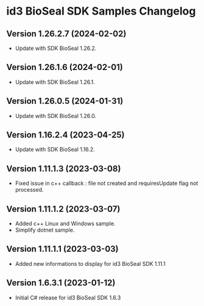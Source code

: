 # id3 BioSeal SDK Samples Changelog

## Version 1.26.2.7 (2024-02-02)
- Update with SDK BioSeal 1.26.2.

## Version 1.26.1.6 (2024-02-01)
- Update with SDK BioSeal 1.26.1.

## Version 1.26.0.5 (2024-01-31)
- Update with SDK BioSeal 1.26.0.

## Version 1.16.2.4 (2023-04-25)
- Update with SDK BioSeal 1.16.2.

## Version 1.11.1.3 (2023-03-08)
- Fixed issue in c++ callback : file not created and requiresUpdate flag not processed.

## Version 1.11.1.2 (2023-03-07)
- Added c++ Linux and Windows sample.
- Simplify dotnet sample.

## Version 1.11.1.1 (2023-03-03)
- Added new informations to display for id3 BioSeal SDK 1.11.1

## Version 1.6.3.1 (2023-01-12)
- Initial C# release for id3 BioSeal SDK 1.6.3
